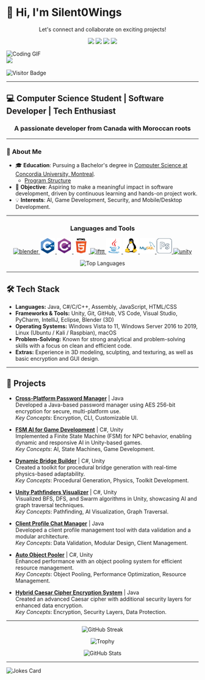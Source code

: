 # 👋 Hi, I'm Silent0Wings

<p align="center">Let's connect and collaborate on exciting projects!</p>

<p align="center">
  <a href="https://github.com/Silent0Wings"><img src="https://img.shields.io/badge/GitHub-100000?style=for-the-badge&logo=github&logoColor=white"></a>
  <a href="https://ca.linkedin.com/in/yahya-bel?trk=profile-badge"><img src="https://img.shields.io/badge/LinkedIn-0077B5?style=for-the-badge&logo=linkedin&logoColor=white"></a>
  <a href="https://www.artstation.com/invictus_fulgur"><img src="https://img.shields.io/badge/ArtStation-13AFF0?style=for-the-badge&logo=artstation&logoColor=white"></a>
  <a href="https://sketchfab.com/Invictus_fulgur"><img src="https://img.shields.io/badge/Sketchfab-1CAAD9?style=for-the-badge&logo=sketchfab&logoColor=white"></a>

</p>

<div style="text-align: left;">
  <img src="https://media.giphy.com/media/1iNIkQBAwEkUuTpikf/giphy.gif" alt="Coding GIF" width="240" height="180" />
</div>

<div style="text-align: left;">
  <img src="https://profile-counter.glitch.me/Silent0Wings/count.svg?" />
</div>

![Visitor Badge](https://visitor-badge.laobi.icu/badge?page_id=Silent0Wings.Silent0Wings)

---

## 💻 **Computer Science Student | Software Developer | Tech Enthusiast**

<h3 align="center">A passionate developer from Canada with Moroccan roots</h3>

---

### 🚀 **About Me**
- 🎓 **Education**: Pursuing a Bachelor's degree in [Computer Science at Concordia University, Montreal](https://www.concordia.ca/academics/undergraduate/computer-science.html).
  - [Program Structure](https://www.concordia.ca/academics/undergraduate/calendar/current/section-71-gina-cody-school-of-engineering-and-computer-science/section-71-70-department-of-computer-science-and-software-engineering/section-71-70-2-degree-requirements-bcompsc-.html)
- 🌟 **Objective**: Aspiring to make a meaningful impact in software development, driven by continuous learning and hands-on project work.
- 💡 **Interests**: AI, Game Development, Security, and Mobile/Desktop Development.

---

<h3 align="center">Languages and Tools</h3>
<p align="center"> 
  <a href="https://www.blender.org/" target="_blank" rel="noreferrer">
    <img src="https://download.blender.org/branding/community/blender_community_badge_white.svg" alt="blender" width="40" height="40"/> 
  </a>
  <a href="https://www.w3schools.com/cpp/" target="_blank" rel="noreferrer">
    <img src="https://raw.githubusercontent.com/devicons/devicon/master/icons/cplusplus/cplusplus-original.svg" alt="cplusplus" width="40" height="40"/> 
  </a>
  <a href="https://www.w3schools.com/cs/" target="_blank" rel="noreferrer">
    <img src="https://raw.githubusercontent.com/devicons/devicon/master/icons/csharp/csharp-original.svg" alt="csharp" width="40" height="40"/> 
  </a>
  <a href="https://www.w3.org/html/" target="_blank" rel="noreferrer">
    <img src="https://raw.githubusercontent.com/devicons/devicon/master/icons/html5/html5-original-wordmark.svg" alt="html5" width="40" height="40"/> 
  </a>
  <a href="https://ifttt.com/" target="_blank" rel="noreferrer">
    <img src="https://www.vectorlogo.zone/logos/ifttt/ifttt-ar21.svg" alt="ifttt" width="40" height="40"/> 
  </a>
  <a href="https://www.java.com" target="_blank" rel="noreferrer">
    <img src="https://raw.githubusercontent.com/devicons/devicon/master/icons/java/java-original.svg" alt="java" width="40" height="40"/> 
  </a>
  <a href="https://www.linux.org/" target="_blank" rel="noreferrer">
    <img src="https://raw.githubusercontent.com/devicons/devicon/master/icons/linux/linux-original.svg" alt="linux" width="40" height="40"/> 
  </a>
  <a href="https://www.mysql.com/" target="_blank" rel="noreferrer">
    <img src="https://raw.githubusercontent.com/devicons/devicon/master/icons/mysql/mysql-original-wordmark.svg" alt="mysql" width="40" height="40"/> 
  </a>
  <a href="https://www.photoshop.com/en" target="_blank" rel="noreferrer">
    <img src="https://raw.githubusercontent.com/devicons/devicon/master/icons/photoshop/photoshop-line.svg" alt="photoshop" width="40" height="40"/> 
  </a>
  <a href="https://unity.com/" target="_blank" rel="noreferrer">
    <img src="https://www.vectorlogo.zone/logos/unity3d/unity3d-icon.svg" alt="unity" width="40" height="40"/> 
  </a>
</p>
<p align="center">
  <img src="https://github-readme-stats.vercel.app/api/top-langs?username=silent0wings&show_icons=true&locale=en&layout=compact" alt="Top Languages" />
</p>

---

## 🛠️ **Tech Stack**
- **Languages:** Java, C#/C/C++, Assembly, JavaScript, HTML/CSS
- **Frameworks & Tools:** Unity, Git, GitHub, VS Code, Visual Studio, PyCharm, IntelliJ, Eclipse, Blender (3D)
- **Operating Systems:** Windows Vista to 11, Windows Server 2016 to 2019, Linux (Ubuntu / Kali / Raspbian), macOS
- **Problem-Solving:** Known for strong analytical and problem-solving skills with a focus on clean and efficient code.
- **Extras:** Experience in 3D modeling, sculpting, and texturing, as well as basic encryption and GUI design.

---

## 📝 **Projects**
- **[Cross-Platform Password Manager](https://github.com/Silent0Wings/Cross-Platform-Password-Manager)** | Java  
  Developed a Java-based password manager using AES 256-bit encryption for secure, multi-platform use.  
  *Key Concepts*: Encryption, CLI, Customizable UI.

- **[FSM AI for Game Development](https://github.com/Silent0Wings/UnityAI-FSM-SimpleAgentBehavior)** | C#, Unity  
  Implemented a Finite State Machine (FSM) for NPC behavior, enabling dynamic and responsive AI in Unity-based games.  
  *Key Concepts*: AI, State Machines, Game Development.

- **[Dynamic Bridge Builder](https://github.com/Silent0Wings/DynamicBridgeBuilder-Procedural-Generation-Toolkit-for-Unity)** | C#, Unity  
  Created a toolkit for procedural bridge generation with real-time physics-based adaptability.  
  *Key Concepts*: Procedural Generation, Physics, Toolkit Development.

- **[Unity Pathfinders Visualizer](https://github.com/Silent0Wings/UnityAI-FSM-SimpleAgentBehavior)** | C#, Unity  
  Visualized BFS, DFS, and Swarm algorithms in Unity, showcasing AI and graph traversal techniques.  
  *Key Concepts*: Pathfinding, AI Visualization, Graph Traversal.

- **[Client Profile Chat Manager](https://github.com/Silent0Wings/ChatManager)** | Java  
  Developed a client profile management tool with data validation and a modular architecture.  
  *Key Concepts*: Data Validation, Modular Design, Client Management.

- **[Auto Object Pooler](https://github.com/Silent0Wings/Unity-SimpleObjectPooler)** | C#, Unity  
  Enhanced performance with an object pooling system for efficient resource management.  
  *Key Concepts*: Object Pooling, Performance Optimization, Resource Management.

- **[Hybrid Caesar Cipher Encryption System](https://github.com/Silent0Wings/Hybrid-Caesar-Cipher-Encryption-System)** | Java  
  Created an advanced Caesar cipher with additional security layers for enhanced data encryption.  
  *Key Concepts*: Encryption, Security Layers, Data Protection.

---

<p align="center">
  <img src="https://github-readme-streak-stats.herokuapp.com/?user=Silent0Wings&theme=dark" alt="GitHub Streak" />
</p>

<p align="center">
  <img src="https://github-profile-trophy.vercel.app/?username=Silent0Wings&theme=algolia" alt="Trophy" />
</p>

<p align="center">
  <img src="https://github-readme-stats.vercel.app/api?username=silent0wings&show_icons=true&locale=en" alt="GitHub Stats" />
</p>

---

![Jokes Card](https://readme-jokes.vercel.app/api?theme=dark&lang=en)
